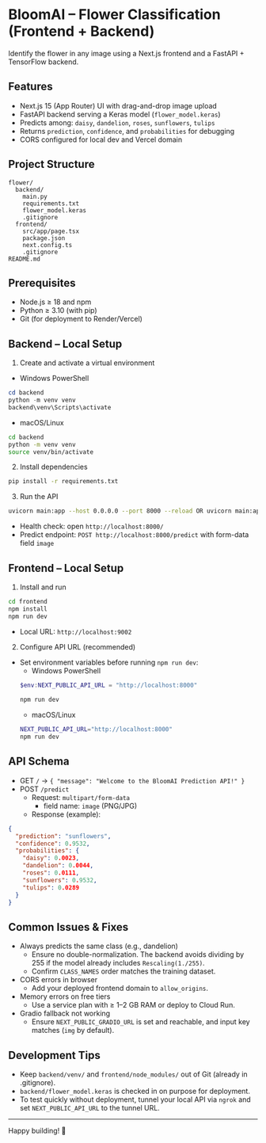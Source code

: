 # BloomAI – Flower Classification (Frontend + Backend)

Identify the flower in any image using a Next.js frontend and a FastAPI + TensorFlow backend.

## Features
- Next.js 15 (App Router) UI with drag-and-drop image upload
- FastAPI backend serving a Keras model (`flower_model.keras`)
- Predicts among: `daisy`, `dandelion`, `roses`, `sunflowers`, `tulips`
- Returns `prediction`, `confidence`, and `probabilities` for debugging
- CORS configured for local dev and Vercel domain

## Project Structure
```
flower/
  backend/
    main.py
    requirements.txt
    flower_model.keras
    .gitignore
  frontend/
    src/app/page.tsx
    package.json
    next.config.ts
    .gitignore
README.md
```

## Prerequisites
- Node.js ≥ 18 and npm
- Python ≥ 3.10 (with pip)
- Git (for deployment to Render/Vercel)

## Backend – Local Setup
1) Create and activate a virtual environment
- Windows PowerShell
```powershell
cd backend
python -m venv venv
backend\venv\Scripts\activate
```
- macOS/Linux
```bash
cd backend
python -m venv venv
source venv/bin/activate
```

2) Install dependencies
```bash
pip install -r requirements.txt
```

3) Run the API
```bash
uvicorn main:app --host 0.0.0.0 --port 8000 --reload OR uvicorn main:app --reload
```
- Health check: open `http://localhost:8000/`
- Predict endpoint: `POST http://localhost:8000/predict` with form-data field `image`

## Frontend – Local Setup
1) Install and run
```bash
cd frontend
npm install
npm run dev
```
- Local URL: `http://localhost:9002`

2) Configure API URL (recommended)
- Set environment variables before running `npm run dev`:
  - Windows PowerShell
  ```powershell
  $env:NEXT_PUBLIC_API_URL = "http://localhost:8000"
 
  npm run dev
  ```
  - macOS/Linux
  ```bash
  NEXT_PUBLIC_API_URL="http://localhost:8000" 
  npm run dev
  ```
## API Schema
- GET `/` → `{ "message": "Welcome to the BloomAI Prediction API!" }`
- POST `/predict`
  - Request: `multipart/form-data`
    - field name: `image` (PNG/JPG)
  - Response (example):
```json
{
  "prediction": "sunflowers",
  "confidence": 0.9532,
  "probabilities": {
    "daisy": 0.0023,
    "dandelion": 0.0044,
    "roses": 0.0111,
    "sunflowers": 0.9532,
    "tulips": 0.0289
  }
}
```

## Common Issues & Fixes
- Always predicts the same class (e.g., dandelion)
  - Ensure no double-normalization. The backend avoids dividing by 255 if the model already includes `Rescaling(1./255)`.
  - Confirm `CLASS_NAMES` order matches the training dataset.
- CORS errors in browser
  - Add your deployed frontend domain to `allow_origins`.
- Memory errors on free tiers
  - Use a service plan with ≥ 1–2 GB RAM or deploy to Cloud Run.
- Gradio fallback not working
  - Ensure `NEXT_PUBLIC_GRADIO_URL` is set and reachable, and input key matches (`img` by default).

## Development Tips
- Keep `backend/venv/` and `frontend/node_modules/` out of Git (already in .gitignore).
- `backend/flower_model.keras` is checked in on purpose for deployment.
- To test quickly without deployment, tunnel your local API via `ngrok` and set `NEXT_PUBLIC_API_URL` to the tunnel URL.

---
Happy building! 🌸
